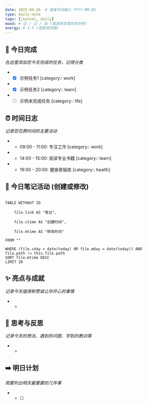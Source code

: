 ```yaml
---
date: 2025-04-26  # 或者手动输入 YYYY-MM-DD
type: daily-note
tags: [journal, daily]
mood: # 😊 / 😐 / 😟 (或其他您喜欢的符号)
energy: # 1-5 (或其他范围)
---
```


## 📝 今日完成

*在这里添加您今天完成的任务，记得分类*
*   - [x] 示例任务1 [category:: work]
*   - [x] 示例任务2 [category:: learn]
*   - [ ] 示例未完成任务 [category:: life]

## ⏰ 时间日志

*记录您花费时间的主要活动*
*   - 09:00 - 11:00: 专注工作 [category:: work]
*   - 14:00 - 15:00: 阅读专业书籍 [category:: learn]
*   - 19:00 - 20:00: 健身房锻炼 [category:: health]
## 📝 今日笔记活动 (创建或修改)
```dataview

TABLE WITHOUT ID

    file.link AS "笔记",

    file.ctime AS "创建时间",

    file.mtime AS "修改时间"

FROM ""

WHERE (file.cday = date(today) OR file.mday = date(today)) AND file.path != this.file.path
SORT file.mtime DESC
LIMIT 20
```
## ✨ 亮点与成就

*记录今天值得称赞或让你开心的事情*
*   -

## 🤔 思考与反思

*记录今天的想法、遇到的问题、学到的教训等*
*   -

## ➡️ 明日计划

*简要列出明天最重要的几件事*
*   - [ ] 